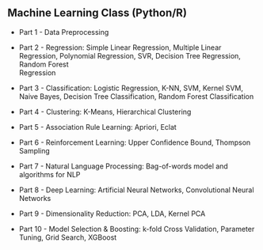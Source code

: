## Machine Learning Class (Python/R)

- Part 1 - Data Preprocessing

- Part 2 - Regression: Simple Linear Regression, Multiple Linear Regression, Polynomial Regression, SVR, Decision Tree Regression, Random Forest   
           Regression

- Part 3 - Classification: Logistic Regression, K-NN, SVM, Kernel SVM, Naive Bayes, Decision Tree Classification, Random Forest Classification

- Part 4 - Clustering: K-Means, Hierarchical Clustering

- Part 5 - Association Rule Learning: Apriori, Eclat

- Part 6 - Reinforcement Learning: Upper Confidence Bound, Thompson Sampling

- Part 7 - Natural Language Processing: Bag-of-words model and algorithms for NLP

- Part 8 - Deep Learning: Artificial Neural Networks, Convolutional Neural Networks

- Part 9 - Dimensionality Reduction: PCA, LDA, Kernel PCA

- Part 10 - Model Selection & Boosting: k-fold Cross Validation, Parameter Tuning, Grid Search, XGBoost